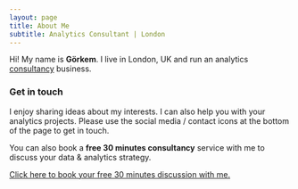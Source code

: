 ```yaml
---
layout: page
title: About Me
subtitle: Analytics Consultant | London
---
```


Hi! My name is **Görkem**. I live in London, UK and run an analytics [consultancy](http://gorkemmeral.com/data-analytics-consultancy-london/) business.

### Get in touch

I enjoy sharing ideas about my interests. I can also help you with your analytics projects. Please use the social media / contact icons at the bottom of the page to get in touch. 

You can also book a **free 30 minutes consultancy** service with me to discuss your data & analytics strategy.

<!-- Calendly link widget begin -->
<link href="https://assets.calendly.com/assets/external/widget.css" rel="stylesheet">
<script src="https://assets.calendly.com/assets/external/widget.js" type="text/javascript"></script>
<a href="" onclick="Calendly.showPopupWidget('https://calendly.com/gorkemmeral/meeting');return false;">Click here to book your free 30 minutes discussion with me.</a>
<!-- Calendly link widget end -->

<!-- Calendly badge widget begin -->
<link href="https://assets.calendly.com/assets/external/widget.css" rel="stylesheet">
<script src="https://assets.calendly.com/assets/external/widget.js" type="text/javascript"></script>
<script type="text/javascript">Calendly.initBadgeWidget({url: 'https://calendly.com/gorkemmeral/meeting', text: 'Schedule a meeting', color: '#4d5055', branding: false});</script>
<!-- Calendly badge widget end -->
